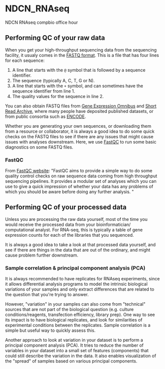 # NDCN_RNAseq
NDCN RNAseq compbio office hour

## Performing QC of your raw data

When you get your high-throughput sequencing data from the sequencing
facility, it usualy comes in the [FASTQ
format](https://en.wikipedia.org/wiki/FASTQ_format). This is a file
that has four lines for each sequence:

1. A line that starts with the `@` symbol that is followed by a
   sequence identifier.
2. The sequence (typically A, C, T, G or N).
3. A line that starts with the `+` symbol, and can sometimes have the
   sequence identifier from line 1.
4. The quality values for the sequence in line 2.

You can also obtain FASTQ files from [Gene Expression
Omnibus](https://www.ncbi.nlm.nih.gov/geo/) and [Short Read
Archive](https://www.ncbi.nlm.nih.gov/sra), where many people have
deposited published datasets, or from public consortia such as
[ENCODE](https://www.encodeproject.org/).

Whether you are generating your own sequences, or downloading them
from a resource or collaborator, it is always a good idea to do some
quick checks on the FASTQ files to see if there are any issues that
might cause issues with analyses downstream. Here, we use
[FastQC](https://www.bioinformatics.babraham.ac.uk/projects/fastqc/)
to run some basic diagnostics on some FASTQ files.

### FastQC

From [FastQC
website](https://www.bioinformatics.babraham.ac.uk/projects/fastqc/):
"FastQC aims to provide a simple way to do some quality control checks
on raw sequence data coming from high throughput sequencing
pipelines. It provides a modular set of analyses which you can use to
give a quick impression of whether your data has any problems of which
you should be aware before doing any further analysis. "

## Performing QC of your processed data

Unless you are processing the raw data yourself, most of the time you
would receive the processed data from your bioinformatician/
computational analyst. For RNA-seq, this is typically a table of gene
expression counts for each of the libraries that you sequenced.

It is always a good idea to take a look at that processed data
yourself, and see if there are things in the data that are out of the ordinary,
and might cause problem further downstream.

### Sample correlation & principal component analysis (PCA)

It is always recommended to have replicates for RNAseq experiments,
since it allows differential analysis programs to model the intrinsic biological
variations of your samples and only extract differences that are
related to the question that you're trying to answer.

However, "variation" in your samples can also come from
"technical" sources that are not part of the biological question
(e.g. culture conditions/reagents, transfection efficiency, library
prep). One way to see its impact is to have biological replicates, and
look for similarities of experimental conditions between the
replicates. Sample correlation is a simple but useful way to quickly
assess this.

Another approach to look at variation in your dataset is
to perform a principal component analysis (PCA). It tries to reduce
the number of variables in your dataset into a small set of features
(components) that could still describe the variation in the data. It
also enables visualization of the "spread" of samples based on various
principal components.

